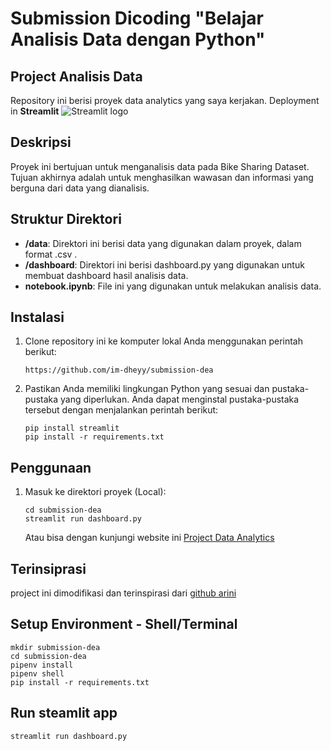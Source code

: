 # Submission Dicoding "Belajar Analisis Data dengan Python"


## Project Analisis Data

Repository ini berisi proyek data analytics yang saya kerjakan. Deployment in **Streamlit** <img src="https://user-images.githubusercontent.com/7164864/217935870-c0bc60a3-6fc0-4047-b011-7b4c59488c91.png" alt="Streamlit logo"></img>

## Deskripsi

Proyek ini bertujuan untuk menganalisis data pada Bike Sharing Dataset. Tujuan akhirnya adalah untuk menghasilkan wawasan dan informasi yang berguna dari data yang dianalisis.

## Struktur Direktori

- **/data**: Direktori ini berisi data yang digunakan dalam proyek, dalam format .csv .
- **/dashboard**: Direktori ini berisi dashboard.py yang digunakan untuk membuat dashboard hasil analisis data.
- **notebook.ipynb**: File ini yang digunakan untuk melakukan analisis data.

## Instalasi

1. Clone repository ini ke komputer lokal Anda menggunakan perintah berikut:

   ```shell
   https://github.com/im-dheyy/submission-dea
   ```

2. Pastikan Anda memiliki lingkungan Python yang sesuai dan pustaka-pustaka yang diperlukan. Anda dapat menginstal pustaka-pustaka tersebut dengan menjalankan perintah berikut:

    ```shell
    pip install streamlit
    pip install -r requirements.txt
    ```

## Penggunaan
1. Masuk ke direktori proyek (Local):

    ```shell
    cd submission-dea
    streamlit run dashboard.py
    ```
    Atau bisa dengan kunjungi website ini [Project Data Analytics](https://dashboard-bike-sharing-dea-submission.streamlit.app/)


## Terinsiprasi
project ini dimodifikasi dan terinspirasi dari [github arini](https://github.com/ariniamsr/bike-sharing/tree/main)

## Setup Environment - Shell/Terminal
```
mkdir submission-dea
cd submission-dea
pipenv install
pipenv shell
pip install -r requirements.txt
```

## Run steamlit app
```
streamlit run dashboard.py
```
